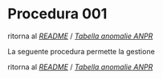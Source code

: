 # Procedura 001
ritorna al [*README*](../README.md) / [*Tabella anomalie ANPR*](../TAB01_ANOMALIE_ANPR.md)

La seguente procedura permette la gestione


ritorna al [*README*](../README.md) / [*Tabella anomalie ANPR*](../TAB01_ANOMALIE_ANPR.md)
 
